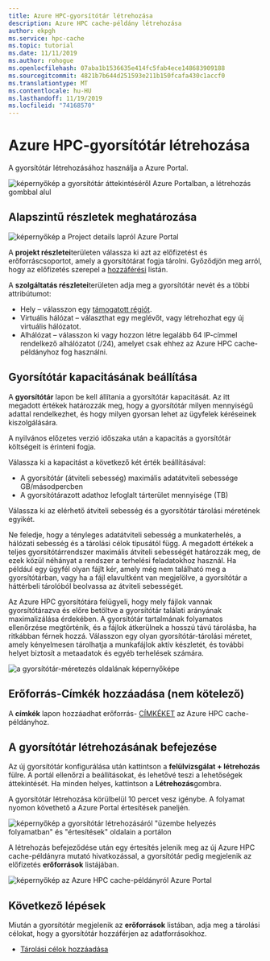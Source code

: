 ```yaml
---
title: Azure HPC-gyorsítótár létrehozása
description: Azure HPC cache-példány létrehozása
author: ekpgh
ms.service: hpc-cache
ms.topic: tutorial
ms.date: 11/11/2019
ms.author: rohogue
ms.openlocfilehash: 07aba1b1536635e414fc5fab4ece148683909188
ms.sourcegitcommit: 4821b7b644d251593e211b150fcafa430c1accf0
ms.translationtype: MT
ms.contentlocale: hu-HU
ms.lasthandoff: 11/19/2019
ms.locfileid: "74168570"
---
```

# <a name="create-an-azure-hpc-cache"></a>Azure HPC-gyorsítótár létrehozása

A gyorsítótár létrehozásához használja a Azure Portal.

![képernyőkép a gyorsítótár áttekintéséről Azure Portalban, a létrehozás gombbal alul](media/hpc-cache-home-page.png)

## <a name="define-basic-details"></a>Alapszintű részletek meghatározása

![képernyőkép a Project details lapról Azure Portal](media/hpc-cache-create-basics.png)

A **projekt részletei**területen válassza ki azt az előfizetést és erőforráscsoportot, amely a gyorsítótárat fogja tárolni. Győződjön meg arról, hogy az előfizetés szerepel a [hozzáférési](hpc-cache-prereqs.md#azure-subscription) listán.

A **szolgáltatás részletei**területen adja meg a gyorsítótár nevét és a többi attribútumot:

* Hely – válasszon egy [támogatott régiót](hpc-cache-overview.md#region-availability).
* Virtuális hálózat – választhat egy meglévőt, vagy létrehozhat egy új virtuális hálózatot.
* Alhálózat – válasszon ki vagy hozzon létre legalább 64 IP-címmel rendelkező alhálózatot (/24), amelyet csak ehhez az Azure HPC cache-példányhoz fog használni.

## <a name="set-cache-capacity"></a>Gyorsítótár kapacitásának beállítása
<!-- referenced from GUI - update aka.ms link if you change this header text -->

A **gyorsítótár** lapon be kell állítania a gyorsítótár kapacitását. Az itt megadott értékek határozzák meg, hogy a gyorsítótár milyen mennyiségű adattal rendelkezhet, és hogy milyen gyorsan lehet az ügyfelek kéréseinek kiszolgálására.

A nyilvános előzetes verzió időszaka után a kapacitás a gyorsítótár költségeit is érinteni fogja.

Válassza ki a kapacitást a következő két érték beállításával:

* A gyorsítótár (átviteli sebesség) maximális adatátviteli sebessége GB/másodpercben
* A gyorsítótárazott adathoz lefoglalt tárterület mennyisége (TB)

Válassza ki az elérhető átviteli sebesség és a gyorsítótár tárolási méretének egyikét.

Ne feledje, hogy a tényleges adatátviteli sebesség a munkaterhelés, a hálózati sebesség és a tárolási célok típusától függ. A megadott értékek a teljes gyorsítótárrendszer maximális átviteli sebességét határozzák meg, de ezek közül néhányat a rendszer a terhelési feladatokhoz használ. Ha például egy ügyfél olyan fájlt kér, amely még nem található meg a gyorsítótárban, vagy ha a fájl elavultként van megjelölve, a gyorsítótár a háttérbeli tárolóból beolvassa az átviteli sebességét.

Az Azure HPC gyorsítótára felügyeli, hogy mely fájlok vannak gyorsítótárazva és előre betöltve a gyorsítótár találati arányának maximalizálása érdekében. A gyorsítótár tartalmának folyamatos ellenőrzése megtörténik, és a fájlok átkerülnek a hosszú távú tárolásba, ha ritkábban férnek hozzá. Válasszon egy olyan gyorsítótár-tárolási méretet, amely kényelmesen tárolhatja a munkafájlok aktív készletét, és további helyet biztosít a metaadatok és egyéb terhelések számára.

![a gyorsítótár-méretezés oldalának képernyőképe](media/hpc-cache-create-capacity.png)

## <a name="add-resource-tags-optional"></a>Erőforrás-Címkék hozzáadása (nem kötelező)

A **címkék** lapon hozzáadhat erőforrás- [CÍMKÉKET](https://go.microsoft.com/fwlink/?linkid=873112) az Azure HPC cache-példányhoz.

## <a name="finish-creating-the-cache"></a>A gyorsítótár létrehozásának befejezése

Az új gyorsítótár konfigurálása után kattintson a **felülvizsgálat + létrehozás** fülre. A portál ellenőrzi a beállításokat, és lehetővé teszi a lehetőségek áttekintését. Ha minden helyes, kattintson a **Létrehozás**gombra.

A gyorsítótár létrehozása körülbelül 10 percet vesz igénybe. A folyamat nyomon követhető a Azure Portal értesítések paneljén.

![képernyőkép a gyorsítótár létrehozásáról "üzembe helyezés folyamatban" és "értesítések" oldalain a portálon](media/hpc-cache-deploy-status.png)

A létrehozás befejeződése után egy értesítés jelenik meg az új Azure HPC cache-példányra mutató hivatkozással, a gyorsítótár pedig megjelenik az előfizetés **erőforrások** listájában.
<!-- double check on notification -->

![képernyőkép az Azure HPC cache-példányról Azure Portal](media/hpc-cache-new-overview.png)

## <a name="next-steps"></a>Következő lépések

Miután a gyorsítótár megjelenik az **erőforrások** listában, adja meg a tárolási célokat, hogy a gyorsítótár hozzáférjen az adatforrásokhoz.

* [Tárolási célok hozzáadása](hpc-cache-add-storage.md)
